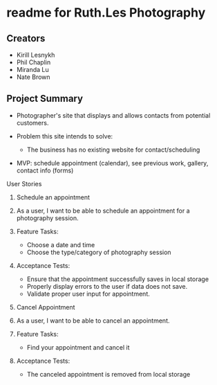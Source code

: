 # readme for Ruth.Les Photography

## Creators

- Kirill Lesnykh
- Phil Chaplin
- Miranda Lu
- Nate Brown

## Project Summary

- Photographer's site that displays and allows contacts from potential customers.

- Problem this site intends to solve:
  - The business has no existing website for contact/scheduling

- MVP: schedule appointment (calendar), see previous work, gallery, contact info (forms)

User Stories

1. Schedule an appointment

2. As a user, I want to be able to schedule an appointment for a photography session. 

3. Feature Tasks:
    - Choose a date and time
    - Choose the type/category of photography session

4. Acceptance Tests:
    - Ensure that the appointment successfully saves in local storage
    - Properly display errors to the user if data does not save.
    - Validate proper user input for appointment.


1. Cancel Appointment

2. As a user, I want to be able to cancel an appointment.

3. Feature Tasks:
    - Find your appointment and cancel it

4. Acceptance Tests:
    - The canceled appointment is removed from local storage